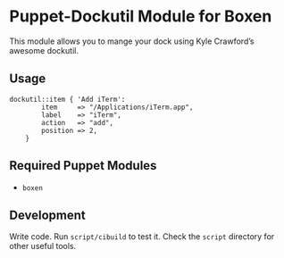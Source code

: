 # Puppet-Dockutil Module for Boxen

This module allows you to mange your dock using Kyle Crawford’s awesome dockutil.

## Usage

```puppet
dockutil::item { 'Add iTerm':
		item 	 => "/Applications/iTerm.app",
		label	 => "iTerm",
		action 	 => "add",
		position => 2,
	}
```

## Required Puppet Modules

* `boxen`

## Development

Write code. Run `script/cibuild` to test it. Check the `script`
directory for other useful tools.
